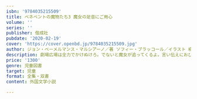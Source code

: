 ```yaml
---
isbn: '9784035215509'
title: ベネベントの魔物たち3 魔女の足音にご用心
volume: ''
series: ''
publisher: 偕成社
pubdate: '2020-02-19'
cover: 'https://cover.openbd.jp/9784035215509.jpg'
author: ジョン・ベーメルマンス・マルシアーノ／著 ソフィー・ブラッコール／イラスト 横山和江／翻訳
description: 劇場広場は全力でかけぬけろ。でないと魔女が追ってくるよ。言い伝えにおびえるマリア勇気を出してふりかえってみると……！
price: '1300'
genre: 児童図書
target: 児童
format: 全集・双書
content: 外国文学小説

---
```

